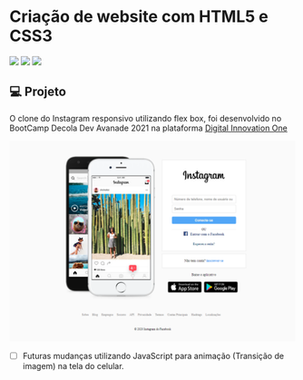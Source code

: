 # Criação de website com HTML5 e CSS3
![](https://img.shields.io/github/languages/count/Lu1zEduard0/introduction-css3-html5-DIO) ![](https://img.shields.io/github/repo-size/Lu1zEduard0/introduction-css3-html5-DIO) ![](https://img.shields.io/github/last-commit/Lu1zEduard0/introduction-css3-html5-DIO)

## :computer:	 Projeto

O clone do Instagram responsivo utilizando flex box, foi desenvolvido no BootCamp Decola Dev Avanade 2021 na plataforma [Digital Innovation One](//https://web.digitalinnovation.one/ "Digital Innovation One") 

![](https://github.com/Lu1zEduard0/introduction-css3-html5-DIO/blob/main/github/home-screen-web.PNG?raw=true)

- [ ] Futuras mudanças utilizando JavaScript para animação (Transição de imagem) na tela do celular.

